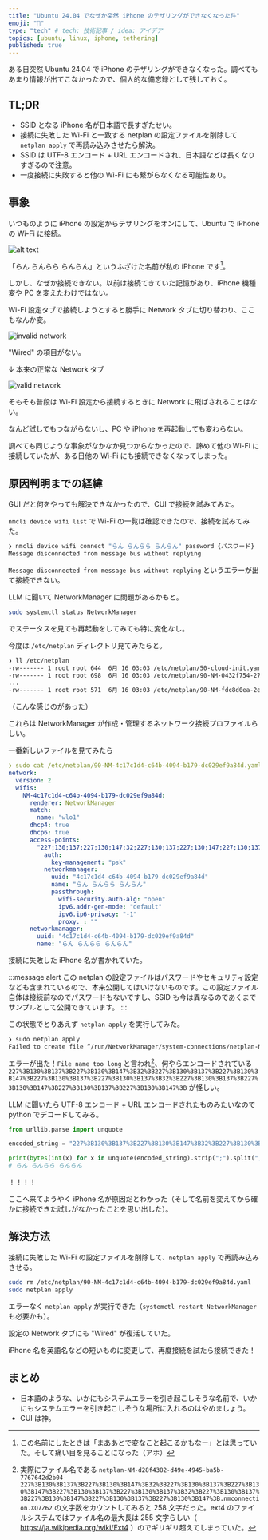 ```yaml
---
title: "Ubuntu 24.04 でなぜか突然 iPhone のテザリングができなくなった件"
emoji: "💨"
type: "tech" # tech: 技術記事 / idea: アイデア
topics: [ubuntu, linux, iphone, tethering]
published: true
---
```


ある日突然 Ubuntu 24.04 で iPhone のテザリングができなくなった。調べてもあまり情報が出てこなかったので、個人的な備忘録として残しておく。

## TL;DR

- SSID となる iPhone 名が日本語で長すぎたせい。
- 接続に失敗した Wi-Fi と一致する netplan の設定ファイルを削除して `netplan apply` で再読み込みさせたら解決。
- SSID は UTF-8 エンコード + URL エンコードされ、日本語などは長くなりすぎるので注意。
- 一度接続に失敗すると他の Wi-Fi にも繋がらなくなる可能性あり。

## 事象

いつものように iPhone の設定からテザリングをオンにして、Ubuntu で iPhone の Wi-Fi に接続。

![alt text](/images/ubuntu-tezaling/image-2.drawio.png)

「らん らんらら らんらん」というふざけた名前が私の iPhone です[^1]。

[^1]: この名前にしたときは「まああとで変なこと起こるかもなー」とは思っていた。そして痛い目を見ることになった（アホ）

しかし、なぜか接続できない。以前は接続てきていた記憶があり、iPhone 機種変や PC を変えたわけではない。

Wi-Fi 設定タブで接続しようとすると勝手に Network タブに切り替わり、ここもなんか変。

![invalid network](/images/ubuntu-tezaling/image.png)

"Wired" の項目がない。

↓ 本来の正常な Network タブ

![valid network](/images/ubuntu-tezaling/image-1.png)

そもそも普段は Wi-Fi 設定から接続するときに Network に飛ばされることはない。

なんど試してもつながらないし、PC や iPhone を再起動しても変わらない。

調べても同じような事象がなかなか見つからなかったので、諦めて他の Wi-Fi に接続していたが、ある日他の Wi-Fi にも接続できなくなってしまった。

## 原因判明までの経緯

GUI だと何をやっても解決できなかったので、CUI で接続を試みてみた。

`nmcli device wifi list` で Wi-Fi の一覧は確認できたので、接続を試みてみた。

```bash
❯ nmcli device wifi connect "らん らんらら らんらん" password {パスワード}
Message disconnected from message bus without replying
```

`Message disconnected from message bus without replying` というエラーが出て接続できない。

LLM に聞いて NetworkManager に問題があるかもと。

```bash
sudo systemctl status NetworkManager
```

でステータスを見ても再起動をしてみても特に変化なし。

今度は `/etc/netplan` ディレクトリ見てみたらと。

```bash
❯ ll /etc/netplan
-rw------- 1 root root 644  6月 16 03:03 /etc/netplan/50-cloud-init.yaml
-rw------- 1 root root 698  6月 16 03:03 /etc/netplan/90-NM-0432f754-27e3-40d3-b575-477b4fa11d97.yaml
...
-rw------- 1 root root 571  6月 16 03:03 /etc/netplan/90-NM-fdc8d0ea-2e73-4e25-9b26-0c33e1b40b58.yaml
```

（こんな感じのがあった）

これらは NetworkManager が作成・管理するネットワーク接続プロファイルらしい。

一番新しいファイルを見てみたら

```yaml
❯ sudo cat /etc/netplan/90-NM-4c17c1d4-c64b-4094-b179-dc029ef9a84d.yaml
network:
  version: 2
  wifis:
    NM-4c17c1d4-c64b-4094-b179-dc029ef9a84d:
      renderer: NetworkManager
      match:
        name: "wlo1"
      dhcp4: true
      dhcp6: true
      access-points:
        "227;130;137;227;130;147;32;227;130;137;227;130;147;227;130;137;227;130;137;32;227;130;137;227;130;147;227;130;137;227;130;147;":
          auth:
            key-management: "psk"
          networkmanager:
            uuid: "4c17c1d4-c64b-4094-b179-dc029ef9a84d"
            name: "らん らんらら らんらん"
            passthrough:
              wifi-security.auth-alg: "open"
              ipv6.addr-gen-mode: "default"
              ipv6.ip6-privacy: "-1"
              proxy._: ""
      networkmanager:
        uuid: "4c17c1d4-c64b-4094-b179-dc029ef9a84d"
        name: "らん らんらら らんらん"
```

接続に失敗した iPhone 名が書かれていた。

:::message alert
この netplan の設定ファイルはパスワードやセキュリティ設定なども含まれているので、本来公開してはいけないものです。この設定ファイル自体は接続前なのでパスワードもないですし、SSID も今は異なるのであくまでサンプルとして公開できています。
:::

この状態でとりあえず `netplan apply` を実行してみた。

```bash
❯ sudo netplan apply
Failed to create file “/run/NetworkManager/system-connections/netplan-NM-d28f4382-d49e-4945-ba5b-7767642d2b04-227%3B130%3B137%3B227%3B130%3B147%3B32%3B227%3B130%3B137%3B227%3B130%3B147%3B227%3B130%3B137%3B227%3B130%3B137%3B32%3B227%3B130%3B137%3B227%3B130%3B147%3B227%3B130%3B137%3B227%3B130%3B147%3B.nmconnection.XQ7Z62”: File name too long
```

エラーが出た！`File name too long` と言われ[^2]、何やらエンコードされている `227%3B130%3B137%3B227%3B130%3B147%3B32%3B227%3B130%3B137%3B227%3B130%3B147%3B227%3B130%3B137%3B227%3B130%3B137%3B32%3B227%3B130%3B137%3B227%3B130%3B147%3B227%3B130%3B137%3B227%3B130%3B147%3B` が怪しい。

[^2]: 実際にファイル名である `netplan-NM-d28f4382-d49e-4945-ba5b-7767642d2b04-227%3B130%3B137%3B227%3B130%3B147%3B32%3B227%3B130%3B137%3B227%3B130%3B147%3B227%3B130%3B137%3B227%3B130%3B137%3B32%3B227%3B130%3B137%3B227%3B130%3B147%3B227%3B130%3B137%3B227%3B130%3B147%3B.nmconnection.XQ7Z62` の文字数をカウントしてみると 258 文字だった。ext4 のファイルシステムではファイル名の最大長は 255 文字らしい（ https://ja.wikipedia.org/wiki/Ext4 ）のでギリギリ超えてしまっていた。

LLM に聞いたら UTF-8 エンコード + URL エンコードされたものみたいなので python でデコードしてみる。

```python
from urllib.parse import unquote

encoded_string = "227%3B130%3B137%3B227%3B130%3B147%3B32%3B227%3B130%3B137%3B227%3B130%3B147%3B227%3B130%3B137%3B227%3B130%3B137%3B32%3B227%3B130%3B137%3B227%3B130%3B147%3B227%3B130%3B137%3B227%3B130%3B147%3B227%3B130%3B137%3B227%3B130%3B147%3B"

print(bytes(int(x) for x in unquote(encoded_string).strip(";").split(";")).decode("utf-8"))
# らん らんらら らんらん
```

！！！！

ここへ来てようやく iPhone 名が原因だとわかった（そして名前を変えてから確かに接続できた試しがなかったことを思い出した）。

## 解決方法

接続に失敗した Wi-Fi の設定ファイルを削除して、`netplan apply` で再読み込みさせる。

```bash
sudo rm /etc/netplan/90-NM-4c17c1d4-c64b-4094-b179-dc029ef9a84d.yaml
sudo netplan apply
```

エラーなく `netplan apply` が実行できた（`systemctl restart NetworkManager` も必要かも）。

設定の Network タブにも "Wired" が復活していた。

iPhone 名を英語名などの短いものに変更して、再度接続を試たら接続できた！

## まとめ

- 日本語のような、いかにもシステムエラーを引き起こしそうな名前で、いかにもシステムエラーを引き起こしそうな場所に入れるのはやめましょう。
- CUI は神。
